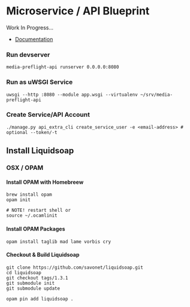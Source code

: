# Microservice / API Blueprint

Work In Progress...

 - [Documentation](docs/index.md)



### Run devserver

    media-preflight-api runserver 0.0.0.0:8080



### Run as uWSGI Service

    uwsgi --http :8080 --module app.wsgi --virtualenv ~/srv/media-preflight-api



### Create Service/API Account

    ./manage.py api_extra_cli create_service_user -e <email-address> # optional --token/-t




## Install Liquidsoap

### OSX / OPAM

#### Install OPAM with Homebreew

    brew install opam
    opam init
    
    # NOTE! restart shell or
    source ~/.ocamlinit
    
#### Install OPAM Packages

    opam install taglib mad lame vorbis cry
    
    
    
#### Checkout & Build Liquidsoap


    git clone https://github.com/savonet/liquidsoap.git
    cd liquidsoap
    git checkout tags/1.3.1
    git submodule init
    git submodule update
    
    opam pin add liquidsoap .
